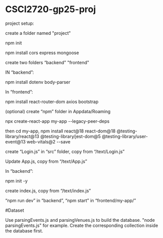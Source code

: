 # CSCI2720-gp25-proj

project setup:

create a folder named "project"

npm init

npm install cors express mongoose

create two folders “backend” "frontend"

IN “backend”:

npm install dotenv body-parser

In “frontend”:

npm install react-router-dom axios bootstrap

(optional) create “npm” folder in Appdata/Roaming

npx create-react-app my-app --legacy-peer-deps

then cd my-app, npm install react@18 react-dom@18 @testing-library/react@13 @testing-library/jest-dom@5 @testing-library/user-event@13 web-vitals@2 --save

create “Login.js” in “src” folder, copy from “/text/Login.js”

Update App.js, copy from “/text/App.js”

In “backend”:

npm init -y

create index.js, copy from “/text/index.js”

“npm run dev” in “backend”, “npm start” in “frontend/my-app/”

#Dataset

Use parsingEvents.js and parsingVenues.js to build the database. "node parsingEvents.js" for example. Create the corresponding collection inside the database first.
